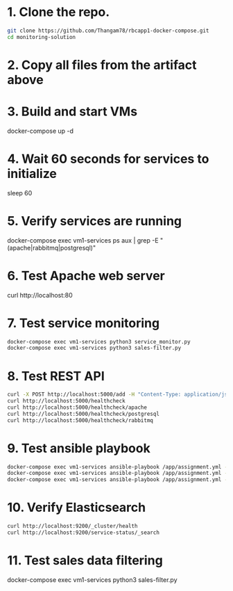 


# 1. Clone the repo.
```bash
git clone https://github.com/Thangam78/rbcapp1-docker-compose.git
cd monitoring-solution
```
# 2. Copy all files from the artifact above

# 3. Build and start VMs
docker-compose up -d

# 4. Wait 60 seconds for services to initialize
sleep 60

# 5. Verify services are running
docker-compose exec vm1-services ps aux | grep -E "(apache|rabbitmq|postgresql)"

# 6. Test Apache web server
curl http://localhost:80

# 7. Test service monitoring
```bash
docker-compose exec vm1-services python3 service_monitor.py
docker-compose exec vm1-services python3 sales-filter.py
```

# 8. Test REST API
```bash
curl -X POST http://localhost:5000/add -H "Content-Type: application/json" -d '{"service_name":"apache2","service_status":"UP","host_name":"vm1-host"}'
curl http://localhost:5000/healthcheck
curl http://localhost:5000/healthcheck/apache
curl http://localhost:5000/healthcheck/postgresql
curl http://localhost:5000/healthcheck/rabbitmq
````
# 9. Test ansible playbook
```bash
docker-compose exec vm1-services ansible-playbook /app/assignment.yml -i /app/inventory_local.ini -e action=verify_install
docker-compose exec vm1-services ansible-playbook /app/assignment.yml -i /app/inventory_local.ini -e action=check-status
docker-compose exec vm1-services ansible-playbook /app/assignment.yml -i /app/inventory_local.ini -e action=check-disk
```
# 10. Verify Elasticsearch
```bash
curl http://localhost:9200/_cluster/health
curl http://localhost:9200/service-status/_search
```

# 11. Test sales data filtering
docker-compose exec vm1-services python3 sales-filter.py

